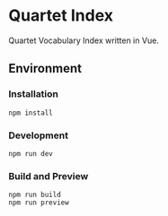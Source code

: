 # Quartet Index

Quartet Vocabulary Index written in Vue.

## Environment

### Installation

```
npm install
```

### Development

```
npm run dev
```

### Build and Preview

```
npm run build
npm run preview
```